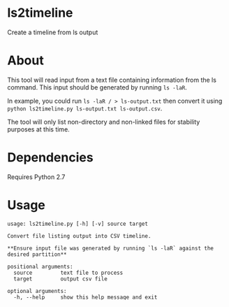 ls2timeline
===========

Create a timeline from ls output

# About

This tool will read input from a text file containing information from the ls command. This input should be generated by running `ls -laR`. 

In example, you could run `ls -laR / > ls-output.txt` then convert it using `python ls2timeline.py ls-output.txt ls-output.csv`.

The tool will only list non-directory and non-linked files for stability purposes at this time.

# Dependencies

Requires Python 2.7

# Usage

    usage: ls2timeline.py [-h] [-v] source target
    
    Convert file listing output into CSV timeline. 
    
    **Ensure input file was generated by running `ls -laR` against the desired partition**
    
    positional arguments:
      source         text file to process
      target         output csv file
    
    optional arguments:
      -h, --help     show this help message and exit
      -v, --version  show program's version number and exit
  
# Future
* Add mactime output support
* Add support for linked files
* Add support for directory entries
